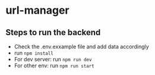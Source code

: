 # url-manager

## Steps to run the backend

- Check the .env.exxample file and add data accordingly
- run ```npm install```
- For dev server: run ```npm run dev```
- For other env: run ```npm run start```
